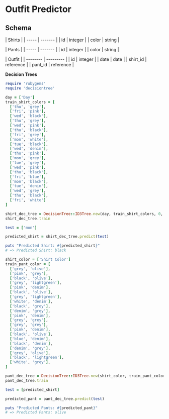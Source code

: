# Outfit Predictor

## Schema

|     Shirts      |
| ----- | ------- |
| id    | integer |
| color | string  |

|     Pants       |
| ----- | ------- |
| id    | integer |
| color | string  |

|        Outfit        |
| -------- | --------- |
| id       | integer   |
| date     | date      |
| shirt_id | reference |
| pant_id  | reference |

__Decision Trees__

```ruby
require 'rubygems'
require 'decisiontree'

day = ['Day']
train_shirt_colors = [
  ['thu', 'grey'],
  ['fri', 'pink'],
  ['wed', 'black'],
  ['thu', 'grey'],
  ['wed', 'pink'],
  ['thu', 'black'],
  ['fri', 'grey'],
  ['mon', 'white'],
  ['tue', 'black'],
  ['wed', 'denim'],
  ['thu', 'pink'],
  ['mon', 'grey'],
  ['tue', 'grey'],
  ['wed', 'pink'],
  ['thu', 'black'],
  ['fri', 'blue'],
  ['mon', 'black'],
  ['tue', 'denim'],
  ['wed', 'grey'],
  ['thu', 'black'],
  ['fri', 'white']
]

shirt_dec_tree = DecisionTree::ID3Tree.new(day, train_shirt_colors, 0, :discrete)
shirt_dec_tree.train

test = ['mon']

predicted_shirt = shirt_dec_tree.predict(test)

puts "Predicted Shirt: #{predicted_shirt}"
# => Predicted Shirt: black

shirt_color = ['Shirt Color']
train_pant_color = [
  ['grey', 'olive'],
  ['pink', 'grey'],
  ['black', 'olive'],
  ['grey', 'lightgreen'],
  ['pink', 'denim'],
  ['black', 'olive'],
  ['grey', 'lightgreen'],
  ['white', 'denim'],
  ['black', 'grey'],
  ['denim', 'grey'],
  ['pink', 'denim'],
  ['grey', 'grey'],
  ['grey', 'grey'],
  ['pink', 'denim'],
  ['black', 'olive'],
  ['blue', 'denim'],
  ['black', 'denim'],
  ['denim', 'grey'],
  ['grey', 'olive'],
  ['black', 'lightgreen'],
  ['white', 'grey'],
]

pant_dec_tree = DecisionTree::ID3Tree.new(shirt_color, train_pant_color, 0, :discrete)
pant_dec_tree.train

test = [predicted_shirt]

predicted_pant = pant_dec_tree.predict(test)

puts "Predicted Pants: #{predicted_pant}"
# => Predicted Pants: olive
```

